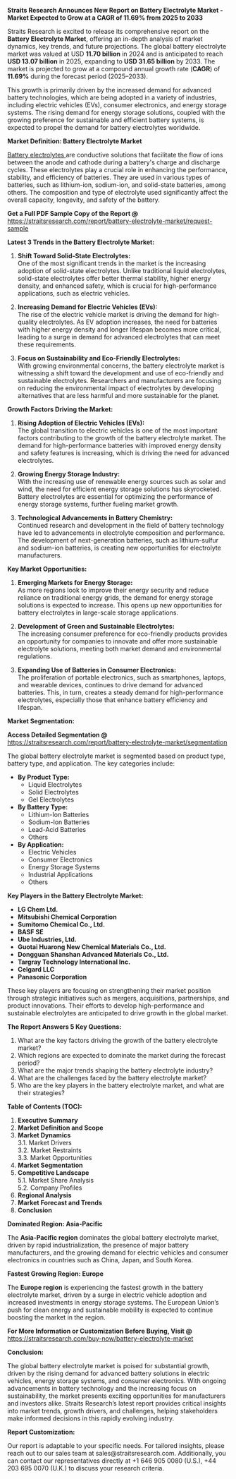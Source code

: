 <p data-start="140" data-end="275"><strong data-start="140" data-end="275">Straits Research Announces New Report on Battery Electrolyte Market - Market Expected to Grow at a CAGR of 11.69% from 2025 to 2033</strong></p>
<p data-start="277" data-end="780">Straits Research is excited to release its comprehensive report on the <strong data-start="348" data-end="378">Battery Electrolyte Market</strong>, offering an in-depth analysis of market dynamics, key trends, and future projections. The global battery electrolyte market was valued at USD <strong data-start="522" data-end="539">11.70 billion</strong> in 2024 and is anticipated to reach <strong data-start="576" data-end="597">USD 13.07 billion</strong> in 2025, expanding to <strong data-start="620" data-end="641">USD 31.65 billion</strong> by 2033. The market is projected to grow at a compound annual growth rate (<strong data-start="717" data-end="725">CAGR</strong>) of <strong data-start="730" data-end="740">11.69%</strong> during the forecast period (2025&ndash;2033).</p>
<p data-start="782" data-end="1209">This growth is primarily driven by the increased demand for advanced battery technologies, which are being adopted in a variety of industries, including electric vehicles (EVs), consumer electronics, and energy storage systems. The rising demand for energy storage solutions, coupled with the growing preference for sustainable and efficient battery systems, is expected to propel the demand for battery electrolytes worldwide.</p>
<p data-start="1211" data-end="1260"><strong data-start="1211" data-end="1260">Market Definition: Battery Electrolyte Market</strong></p>
<p data-start="1262" data-end="1772"><a href="https://straitsresearch.com/report/battery-electrolyte-market">Battery electrolytes </a>are conductive solutions that facilitate the flow of ions between the anode and cathode during a battery's charge and discharge cycles. These electrolytes play a crucial role in enhancing the performance, stability, and efficiency of batteries. They are used in various types of batteries, such as lithium-ion, sodium-ion, and solid-state batteries, among others. The composition and type of electrolyte used significantly affect the overall capacity, longevity, and safety of the battery.</p>
<p data-start="1774" data-end="1897"><strong data-start="1774" data-end="1820">Get a Full PDF Sample Copy of the Report @</strong> <a href="https://straitsresearch.com/report/battery-electrolyte-market/request-sample" target="_new" rel="noopener" data-start="1821" data-end="1897">https://straitsresearch.com/report/battery-electrolyte-market/request-sample</a></p>
<p data-start="1899" data-end="1953"><strong data-start="1899" data-end="1953">Latest 3 Trends in the Battery Electrolyte Market:</strong></p>
<ol data-start="1955" data-end="3108">
<li data-start="1955" data-end="2330">
<p data-start="1958" data-end="2330"><strong data-start="1958" data-end="2000">Shift Toward Solid-State Electrolytes:</strong><br data-start="2000" data-end="2003" />One of the most significant trends in the market is the increasing adoption of solid-state electrolytes. Unlike traditional liquid electrolytes, solid-state electrolytes offer better thermal stability, higher energy density, and enhanced safety, which is crucial for high-performance applications, such as electric vehicles.</p>
</li>
<li data-start="2332" data-end="2691">
<p data-start="2335" data-end="2691"><strong data-start="2335" data-end="2385">Increasing Demand for Electric Vehicles (EVs):</strong><br data-start="2385" data-end="2388" />The rise of the electric vehicle market is driving the demand for high-quality electrolytes. As EV adoption increases, the need for batteries with higher energy density and longer lifespan becomes more critical, leading to a surge in demand for advanced electrolytes that can meet these requirements.</p>
</li>
<li data-start="2693" data-end="3108">
<p data-start="2696" data-end="3108"><strong data-start="2696" data-end="2754">Focus on Sustainability and Eco-Friendly Electrolytes:</strong><br data-start="2754" data-end="2757" />With growing environmental concerns, the battery electrolyte market is witnessing a shift toward the development and use of eco-friendly and sustainable electrolytes. Researchers and manufacturers are focusing on reducing the environmental impact of electrolytes by developing alternatives that are less harmful and more sustainable for the planet.</p>
</li>
</ol>
<p data-start="3110" data-end="3148"><strong data-start="3110" data-end="3148">Growth Factors Driving the Market:</strong></p>
<ol data-start="3150" data-end="4174">
<li data-start="3150" data-end="3506">
<p data-start="3153" data-end="3506"><strong data-start="3153" data-end="3200">Rising Adoption of Electric Vehicles (EVs):</strong><br data-start="3200" data-end="3203" />The global transition to electric vehicles is one of the most important factors contributing to the growth of the battery electrolyte market. The demand for high-performance batteries with improved energy density and safety features is increasing, which is driving the need for advanced electrolytes.</p>
</li>
<li data-start="3508" data-end="3817">
<p data-start="3511" data-end="3817"><strong data-start="3511" data-end="3547">Growing Energy Storage Industry:</strong><br data-start="3547" data-end="3550" />With the increasing use of renewable energy sources such as solar and wind, the need for efficient energy storage solutions has skyrocketed. Battery electrolytes are essential for optimizing the performance of energy storage systems, further fueling market growth.</p>
</li>
<li data-start="3819" data-end="4174">
<p data-start="3822" data-end="4174"><strong data-start="3822" data-end="3874">Technological Advancements in Battery Chemistry:</strong><br data-start="3874" data-end="3877" />Continued research and development in the field of battery technology have led to advancements in electrolyte composition and performance. The development of next-generation batteries, such as lithium-sulfur and sodium-ion batteries, is creating new opportunities for electrolyte manufacturers.</p>
</li>
</ol>
<p data-start="4176" data-end="4205"><strong data-start="4176" data-end="4205">Key Market Opportunities:</strong></p>
<ol data-start="4207" data-end="5147">
<li data-start="4207" data-end="4517">
<p data-start="4210" data-end="4517"><strong data-start="4210" data-end="4250">Emerging Markets for Energy Storage:</strong><br data-start="4250" data-end="4253" />As more regions look to improve their energy security and reduce reliance on traditional energy grids, the demand for energy storage solutions is expected to increase. This opens up new opportunities for battery electrolytes in large-scale storage applications.</p>
</li>
<li data-start="4519" data-end="4800">
<p data-start="4522" data-end="4800"><strong data-start="4522" data-end="4576">Development of Green and Sustainable Electrolytes:</strong><br data-start="4576" data-end="4579" />The increasing consumer preference for eco-friendly products provides an opportunity for companies to innovate and offer more sustainable electrolyte solutions, meeting both market demand and environmental regulations.</p>
</li>
<li data-start="4802" data-end="5147">
<p data-start="4805" data-end="5147"><strong data-start="4805" data-end="4860">Expanding Use of Batteries in Consumer Electronics:</strong><br data-start="4860" data-end="4863" />The proliferation of portable electronics, such as smartphones, laptops, and wearable devices, continues to drive demand for advanced batteries. This, in turn, creates a steady demand for high-performance electrolytes, especially those that enhance battery efficiency and lifespan.</p>
</li>
</ol>
<p data-start="5149" data-end="5173"><strong data-start="5149" data-end="5173">Market Segmentation:</strong></p>
<p data-start="5175" data-end="5284"><strong data-start="5175" data-end="5209">Access Detailed Segmentation @</strong> <a href="https://straitsresearch.com/report/battery-electrolyte-market/segmentation" target="_new" rel="noopener" data-start="5210" data-end="5284">https://straitsresearch.com/report/battery-electrolyte-market/segmentation</a></p>
<p data-start="5286" data-end="5418">The global battery electrolyte market is segmented based on product type, battery type, and application. The key categories include:</p>
<ul data-start="5420" data-end="5782">
<li data-start="5420" data-end="5518"><strong data-start="5422" data-end="5442">By Product Type:</strong>
<ul data-start="5447" data-end="5518">
<li data-start="5447" data-end="5470">Liquid Electrolytes</li>
<li data-start="5473" data-end="5495">Solid Electrolytes</li>
<li data-start="5498" data-end="5518">Gel Electrolytes</li>
</ul>
</li>
<li data-start="5519" data-end="5637"><strong data-start="5521" data-end="5541">By Battery Type:</strong>
<ul data-start="5546" data-end="5637">
<li data-start="5546" data-end="5571">Lithium-Ion Batteries</li>
<li data-start="5574" data-end="5598">Sodium-Ion Batteries</li>
<li data-start="5601" data-end="5624">Lead-Acid Batteries</li>
<li data-start="5627" data-end="5637">Others</li>
</ul>
</li>
<li data-start="5638" data-end="5782"><strong data-start="5640" data-end="5659">By Application:</strong>
<ul data-start="5664" data-end="5782">
<li data-start="5664" data-end="5685">Electric Vehicles</li>
<li data-start="5688" data-end="5712">Consumer Electronics</li>
<li data-start="5715" data-end="5741">Energy Storage Systems</li>
<li data-start="5744" data-end="5771">Industrial Applications</li>
<li data-start="5774" data-end="5782">Others</li>
</ul>
</li>
</ul>
<p data-start="5784" data-end="5834"><strong data-start="5784" data-end="5834">Key Players in the Battery Electrolyte Market:</strong></p>
<ul data-start="5836" data-end="6164">
<li data-start="5836" data-end="5854"><strong data-start="5838" data-end="5854">LG Chem Ltd.</strong></li>
<li data-start="5855" data-end="5892"><strong data-start="5857" data-end="5892">Mitsubishi Chemical Corporation</strong></li>
<li data-start="5893" data-end="5926"><strong data-start="5895" data-end="5926">Sumitomo Chemical Co., Ltd.</strong></li>
<li data-start="5927" data-end="5940"><strong data-start="5929" data-end="5940">BASF SE</strong></li>
<li data-start="5941" data-end="5967"><strong data-start="5943" data-end="5967">Ube Industries, Ltd.</strong></li>
<li data-start="5968" data-end="6021"><strong data-start="5970" data-end="6021">Guotai Huarong New Chemical Materials Co., Ltd.</strong></li>
<li data-start="6022" data-end="6074"><strong data-start="6024" data-end="6074">Dongguan Shanshan Advanced Materials Co., Ltd.</strong></li>
<li data-start="6075" data-end="6118"><strong data-start="6077" data-end="6118">Targray Technology International Inc.</strong></li>
<li data-start="6119" data-end="6136"><strong data-start="6121" data-end="6136">Celgard LLC</strong></li>
<li data-start="6137" data-end="6164"><strong data-start="6139" data-end="6164">Panasonic Corporation</strong></li>
</ul>
<p data-start="6166" data-end="6460">These key players are focusing on strengthening their market position through strategic initiatives such as mergers, acquisitions, partnerships, and product innovations. Their efforts to develop high-performance and sustainable electrolytes are anticipated to drive growth in the global market.</p>
<p data-start="6462" data-end="6501"><strong data-start="6462" data-end="6501">The Report Answers 5 Key Questions:</strong></p>
<ol data-start="6503" data-end="6897">
<li data-start="6503" data-end="6584">What are the key factors driving the growth of the battery electrolyte market?</li>
<li data-start="6585" data-end="6665">Which regions are expected to dominate the market during the forecast period?</li>
<li data-start="6666" data-end="6736">What are the major trends shaping the battery electrolyte industry?</li>
<li data-start="6737" data-end="6804">What are the challenges faced by the battery electrolyte market?</li>
<li data-start="6805" data-end="6897">Who are the key players in the battery electrolyte market, and what are their strategies?</li>
</ol>
<p data-start="6899" data-end="6927"><strong data-start="6899" data-end="6927">Table of Contents (TOC):</strong></p>
<ol data-start="6929" data-end="7301">
<li data-start="6929" data-end="6955"><strong data-start="6932" data-end="6953">Executive Summary</strong></li>
<li data-start="6956" data-end="6992"><strong data-start="6959" data-end="6990">Market Definition and Scope</strong></li>
<li data-start="6993" data-end="7101"><strong data-start="6996" data-end="7015">Market Dynamics</strong><br data-start="7015" data-end="7018" />3.1. Market Drivers<br data-start="7040" data-end="7043" />3.2. Market Restraints<br data-start="7068" data-end="7071" />3.3. Market Opportunities</li>
<li data-start="7102" data-end="7130"><strong data-start="7105" data-end="7128">Market Segmentation</strong></li>
<li data-start="7131" data-end="7220"><strong data-start="7134" data-end="7159">Competitive Landscape</strong><br data-start="7159" data-end="7162" />5.1. Market Share Analysis<br data-start="7191" data-end="7194" />5.2. Company Profiles</li>
<li data-start="7221" data-end="7247"><strong data-start="7224" data-end="7245">Regional Analysis</strong></li>
<li data-start="7248" data-end="7283"><strong data-start="7251" data-end="7281">Market Forecast and Trends</strong></li>
<li data-start="7284" data-end="7301"><strong data-start="7287" data-end="7301">Conclusion</strong></li>
</ol>
<p data-start="7303" data-end="7337"><strong data-start="7303" data-end="7337">Dominated Region: Asia-Pacific</strong></p>
<p data-start="7339" data-end="7617">The <strong data-start="7343" data-end="7366">Asia-Pacific region</strong> dominates the global battery electrolyte market, driven by rapid industrialization, the presence of major battery manufacturers, and the growing demand for electric vehicles and consumer electronics in countries such as China, Japan, and South Korea.</p>
<p data-start="7619" data-end="7653"><strong data-start="7619" data-end="7653">Fastest Growing Region: Europe</strong></p>
<p data-start="7655" data-end="7973">The <strong data-start="7659" data-end="7676">Europe region</strong> is experiencing the fastest growth in the battery electrolyte market, driven by a surge in electric vehicle adoption and increased investments in energy storage systems. The European Union&rsquo;s push for clean energy and sustainable mobility is expected to continue boosting the market in the region.</p>
<p data-start="7975" data-end="8102"><strong data-start="7975" data-end="8039">For More Information or Customization Before Buying, Visit @</strong> <a href="https://straitsresearch.com/buy-now/battery-electrolyte-market" target="_new" rel="noopener" data-start="8040" data-end="8102">https://straitsresearch.com/buy-now/battery-electrolyte-market</a></p>
<p data-start="8104" data-end="8119"><strong data-start="8104" data-end="8119">Conclusion:</strong></p>
<p data-start="8121" data-end="8689">The global battery electrolyte market is poised for substantial growth, driven by the rising demand for advanced battery solutions in electric vehicles, energy storage systems, and consumer electronics. With ongoing advancements in battery technology and the increasing focus on sustainability, the market presents exciting opportunities for manufacturers and investors alike. Straits Research&rsquo;s latest report provides critical insights into market trends, growth drivers, and challenges, helping stakeholders make informed decisions in this rapidly evolving industry.</p>
<p data-start="5064" data-end="5529"><strong>Report Customization:</strong></p>
<p data-start="5064" data-end="5529">Our report is adaptable to your specific needs. For tailored insights, please reach out to our sales team at sales@straitsresearch.com. Additionally, you can contact our representatives directly at +1 646 905 0080 (U.S.), +44 203 695 0070 (U.K.) to discuss your research criteria.</p>
